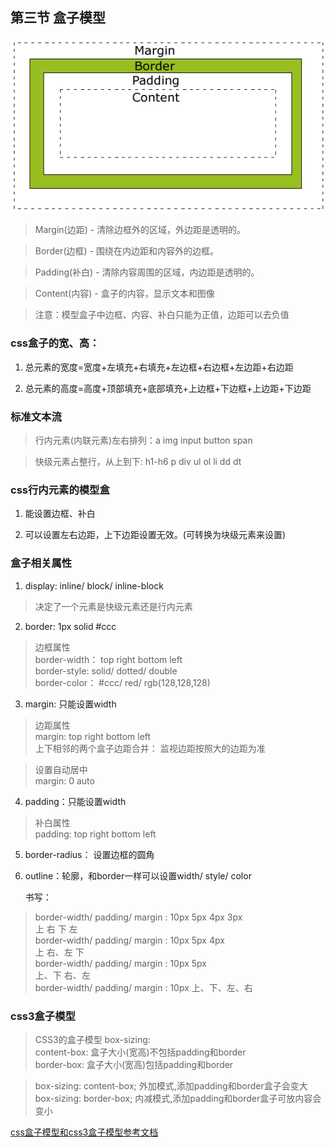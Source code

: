 ## 第三节 盒子模型

 ![avatar](./1.png)

 >  Margin(边距) - 清除边框外的区域，外边距是透明的。

 >  Border(边框) - 围绕在内边距和内容外的边框。

 >  Padding(补白) - 清除内容周围的区域，内边距是透明的。

 >  Content(内容) - 盒子的内容，显示文本和图像

 >  注意：模型盒子中边框、内容、补白只能为正值，边距可以去负值

###  css盒子的宽、高：

1.  总元素的宽度=宽度+左填充+右填充+左边框+右边框+左边距+右边距

2.  总元素的高度=高度+顶部填充+底部填充+上边框+下边框+上边距+下边距

###  标准文本流

>  行内元素(内联元素)左右排列：a img input button span   

>  快级元素占整行，从上到下: h1-h6 p div ul ol li dd dt

###  css行内元素的模型盒

1.  能设置边框、补白

2.  可以设置左右边距，上下边距设置无效。(可转换为块级元素来设置)

###  盒子相关属性

1. display: inline/ block/ inline-block

>   决定了一个元素是快级元素还是行内元素

2. border: 1px solid #ccc

>  边框属性    
>  border-width： top right bottom left       
>  border-style:  solid/ dotted/ double    
>  border-color： #ccc/ red/ rgb(128,128,128)   

3. margin: 只能设置width

>  边距属性    
>  margin: top right bottom left  
>  上下相邻的两个盒子边距合并：
>  监视边距按照大的边距为准  

>  设置自动居中    
>  margin:  0  auto

4. padding：只能设置width   

>  补白属性    
>  padding: top right bottom left

5. border-radius： 设置边框的圆角

6. outline：轮廓，和border一样可以设置width/ style/ color    

    书写：
>  border-width/ padding/ margin : 10px 5px 4px 3px      
>                                   上   右  下  左  
>  border-width/ padding/ margin : 10px   5px   4px       
>                                   上   右、左  下  
>  border-width/ padding/ margin : 10px    5px          
>                                  上、下  右、左    
>  border-width/ padding/ margin :    10px
                                   上、下、左、右                                     

###  css3盒子模型

>  CSS3的盒子模型 box-sizing:    
>	 content-box: 盒子大小(宽高)不包括padding和border    
>	 border-box:  盒子大小(宽高)包括padding和border      

>  box-sizing: content-box;    外加模式,添加padding和border盒子会变大      
>	 box-sizing: border-box;     内减模式,添加padding和border盒子可放内容会变小     

  [css盒子模型和css3盒子模型参考文档](https://blog.csdn.net/diligentkong/article/details/61617761)

